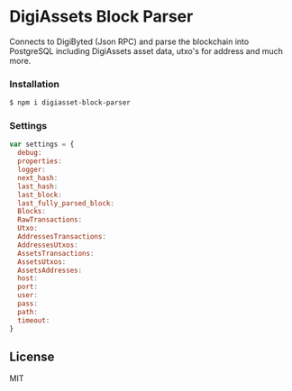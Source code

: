 # DigiAssets Block Parser

Connects to DigiByted (Json RPC) and parse the blockchain into PostgreSQL including DigiAssets asset data, utxo's for address and much more.

### Installation

```sh
$ npm i digiasset-block-parser
```


### Settings

```js
var settings = {
  debug:
  properties:
  logger:
  next_hash:
  last_hash:
  last_block:
  last_fully_parsed_block:
  Blocks:
  RawTransactions:
  Utxo:
  AddressesTransactions:
  AddressesUtxos:
  AssetsTransactions:
  AssetsUtxos:
  AssetsAddresses:
  host:
  port:
  user:
  pass:
  path:
  timeout:
}
```

License
----

MIT

[mocha]:https://www.npmjs.com/package/mocha
